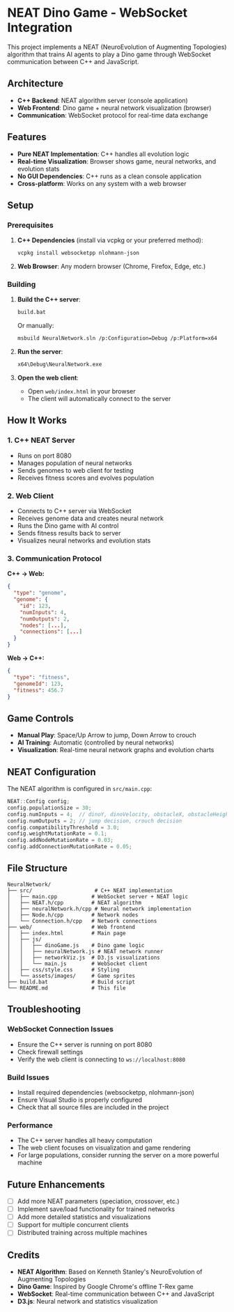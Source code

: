 # NEAT Dino Game - WebSocket Integration

This project implements a NEAT (NeuroEvolution of Augmenting Topologies) algorithm that trains AI agents to play a Dino game through WebSocket communication between C++ and JavaScript.

## Architecture

- **C++ Backend**: NEAT algorithm server (console application)
- **Web Frontend**: Dino game + neural network visualization (browser)
- **Communication**: WebSocket protocol for real-time data exchange

## Features

- **Pure NEAT Implementation**: C++ handles all evolution logic
- **Real-time Visualization**: Browser shows game, neural networks, and evolution stats
- **No GUI Dependencies**: C++ runs as a clean console application
- **Cross-platform**: Works on any system with a web browser

## Setup

### Prerequisites

1. **C++ Dependencies** (install via vcpkg or your preferred method):
   ```bash
   vcpkg install websocketpp nlohmann-json
   ```

2. **Web Browser**: Any modern browser (Chrome, Firefox, Edge, etc.)

### Building

1. **Build the C++ server**:
   ```bash
   build.bat
   ```
   Or manually:
   ```bash
   msbuild NeuralNetwork.sln /p:Configuration=Debug /p:Platform=x64
   ```

2. **Run the server**:
   ```bash
   x64\Debug\NeuralNetwork.exe
   ```

3. **Open the web client**:
   - Open `web/index.html` in your browser
   - The client will automatically connect to the server

## How It Works

### 1. C++ NEAT Server
- Runs on port 8080
- Manages population of neural networks
- Sends genomes to web client for testing
- Receives fitness scores and evolves population

### 2. Web Client
- Connects to C++ server via WebSocket
- Receives genome data and creates neural network
- Runs the Dino game with AI control
- Sends fitness results back to server
- Visualizes neural networks and evolution stats

### 3. Communication Protocol

**C++ → Web:**
```json
{
  "type": "genome",
  "genome": {
    "id": 123,
    "numInputs": 4,
    "numOutputs": 2,
    "nodes": [...],
    "connections": [...]
  }
}
```

**Web → C++:**
```json
{
  "type": "fitness",
  "genomeId": 123,
  "fitness": 456.7
}
```

## Game Controls

- **Manual Play**: Space/Up Arrow to jump, Down Arrow to crouch
- **AI Training**: Automatic (controlled by neural networks)
- **Visualization**: Real-time neural network graphs and evolution charts

## NEAT Configuration

The NEAT algorithm is configured in `src/main.cpp`:

```cpp
NEAT::Config config;
config.populationSize = 30;
config.numInputs = 4;  // dinoY, dinoVelocity, obstacleX, obstacleHeight
config.numOutputs = 2; // jump decision, crouch decision
config.compatibilityThreshold = 3.0;
config.weightMutationRate = 0.1;
config.addNodeMutationRate = 0.03;
config.addConnectionMutationRate = 0.05;
```

## File Structure

```
NeuralNetwork/
├── src/                    # C++ NEAT implementation
│   ├── main.cpp           # WebSocket server + NEAT logic
│   ├── NEAT.h/cpp         # NEAT algorithm
│   ├── neuralNetwork.h/cpp # Neural network implementation
│   ├── Node.h/cpp         # Network nodes
│   └── Connection.h/cpp   # Network connections
├── web/                   # Web frontend
│   ├── index.html         # Main page
│   ├── js/
│   │   ├── dinoGame.js    # Dino game logic
│   │   ├── neuralNetwork.js # NEAT network runner
│   │   ├── networkViz.js  # D3.js visualizations
│   │   └── main.js        # WebSocket client
│   ├── css/style.css      # Styling
│   └── assets/images/     # Game sprites
├── build.bat              # Build script
└── README.md              # This file
```

## Troubleshooting

### WebSocket Connection Issues
- Ensure the C++ server is running on port 8080
- Check firewall settings
- Verify the web client is connecting to `ws://localhost:8080`

### Build Issues
- Install required dependencies (websocketpp, nlohmann-json)
- Ensure Visual Studio is properly configured
- Check that all source files are included in the project

### Performance
- The C++ server handles all heavy computation
- The web client focuses on visualization and game rendering
- For large populations, consider running the server on a more powerful machine

## Future Enhancements

- [ ] Add more NEAT parameters (speciation, crossover, etc.)
- [ ] Implement save/load functionality for trained networks
- [ ] Add more detailed statistics and visualizations
- [ ] Support for multiple concurrent clients
- [ ] Distributed training across multiple machines

## Credits

- **NEAT Algorithm**: Based on Kenneth Stanley's NeuroEvolution of Augmenting Topologies
- **Dino Game**: Inspired by Google Chrome's offline T-Rex game
- **WebSocket**: Real-time communication between C++ and JavaScript
- **D3.js**: Neural network and statistics visualization 